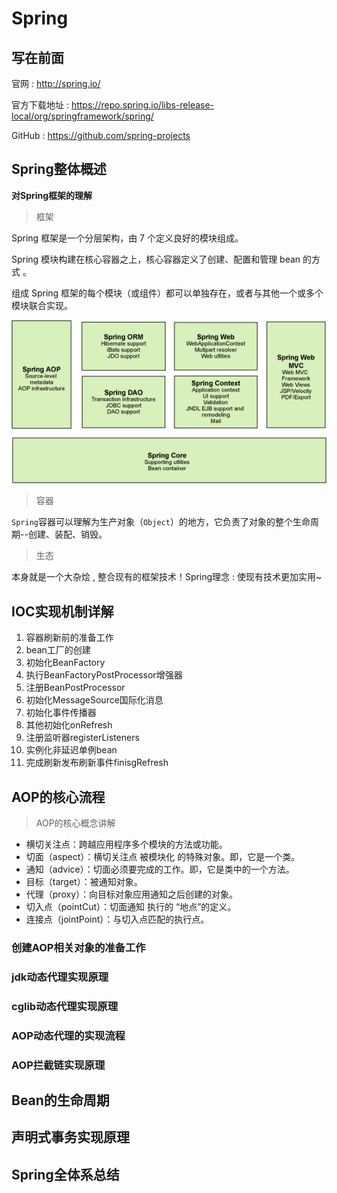# Spring

## 写在前面

官网 : http://spring.io/

官方下载地址 : https://repo.spring.io/libs-release-local/org/springframework/spring/

GitHub : https://github.com/spring-projects

## Spring整体概述

**对Spring框架的理解**

> 框架

Spring 框架是一个分层架构，由 7 个定义良好的模块组成。

Spring 模块构建在核心容器之上，核心容器定义了创建、配置和管理 bean 的方式 。

组成 Spring 框架的每个模块（或组件）都可以单独存在，或者与其他一个或多个模块联合实现。

![spring框架](.\images\spring框架.png)

> 容器

`Spring`容器可以理解为生产对象（`Object`）的地方，它负责了对象的整个生命周期--创建、装配、销毁。

> 生态

本身就是一个大杂烩 , 整合现有的框架技术！Spring理念 : 使现有技术更加实用~

## IOC实现机制详解

1. 容器刷新前的准备工作
2. bean工厂的创建
3. 初始化BeanFactory
4. 执行BeanFactoryPostProcessor增强器
5. 注册BeanPostProcessor
6. 初始化MessageSource国际化消息
7. 初始化事件传播器
8. 其他初始化onRefresh
9. 注册监听器registerListeners
10. 实例化非延迟单例bean
11. 完成刷新发布刷新事件finisgRefresh

## AOP的核心流程

> AOP的核心概念讲解

- 横切关注点：跨越应用程序多个模块的方法或功能。
- 切面（aspect）：横切关注点 被模块化 的特殊对象。即，它是一个类。
- 通知（advice）：切面必须要完成的工作。即，它是类中的一个方法。
- 目标（target）：被通知对象。
- 代理（proxy）：向目标对象应用通知之后创建的对象。
- 切入点（pointCut）：切面通知 执行的 “地点”的定义。
- 连接点（jointPoint）：与切入点匹配的执行点。

### 创建AOP相关对象的准备工作

### jdk动态代理实现原理

### cglib动态代理实现原理

### AOP动态代理的实现流程

### AOP拦截链实现原理

## Bean的生命周期

## 声明式事务实现原理

## Spring全体系总结
